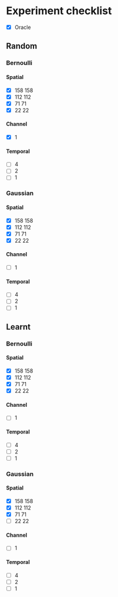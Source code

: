 # Experiment checklist

- [x] Oracle

## Random

### Bernoulli

#### Spatial

- [x] 158 158
- [x] 112 112
- [x] 71 71
- [x] 22 22

#### Channel

- [x] 1

#### Temporal

- [ ] 4
- [ ] 2
- [ ] 1

### Gaussian

#### Spatial

- [x] 158 158
- [x] 112 112
- [x] 71 71
- [x] 22 22

#### Channel

- [ ] 1

#### Temporal

- [ ] 4
- [ ] 2
- [ ] 1

## Learnt

### Bernoulli

#### Spatial

- [x] 158 158
- [x] 112 112
- [x] 71 71
- [x] 22 22

#### Channel

- [ ] 1

#### Temporal

- [ ] 4
- [ ] 2
- [ ] 1

### Gaussian

#### Spatial

- [x] 158 158
- [x] 112 112
- [x] 71 71
- [ ] 22 22

#### Channel

- [ ] 1

#### Temporal

- [ ] 4
- [ ] 2
- [ ] 1